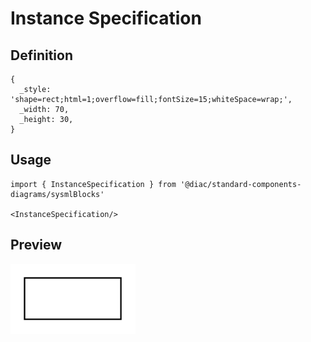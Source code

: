 # Instance Specification

## Definition

```
{
  _style: 'shape=rect;html=1;overflow=fill;fontSize=15;whiteSpace=wrap;',
  _width: 70,
  _height: 30,
}
```

## Usage

```
import { InstanceSpecification } from '@diac/standard-components-diagrams/sysmlBlocks'

<InstanceSpecification/>
```

## Preview

<img src="./instance-specification.png" width="200"/>
